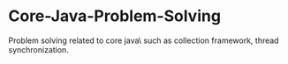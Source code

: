 # Core-Java-Problem-Solving
Problem solving related to core java\ such as collection framework, thread synchronization.
